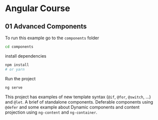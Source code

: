 # Angular Course

## 01 Advanced Components

To run this example go to the `components` folder

```sh
cd components
```

install dependencies

```sh
npm install
# or yarn
```

Run the project

```sh
ng serve
```

This project has examples of new template syntax (`@if`, `@for`, `@switch`, ...) and `@let`. A brief of standalone components. Deferable components using `@defer` and some example about Dynamic components and content projection using `ng-content` and `ng-container`.


